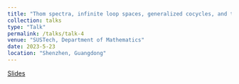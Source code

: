 ```yaml
---
title: "Thom spectra, infinite loop spaces, generalized cocycles, and the σ-orientation"
collection: talks
type: "Talk"
permalink: /talks/talk-4
venue: "SUSTech, Department of Mathematics"
date: 2023-5-23
location: "Shenzhen, Guangdong"
---
```


[Slides](https://sustech-topology.github.io/grad/23spr/0523-Liang.pdf)
